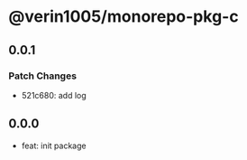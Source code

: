 # @verin1005/monorepo-pkg-c

## 0.0.1

### Patch Changes

- 521c680: add log

## 0.0.0

- feat: init package
